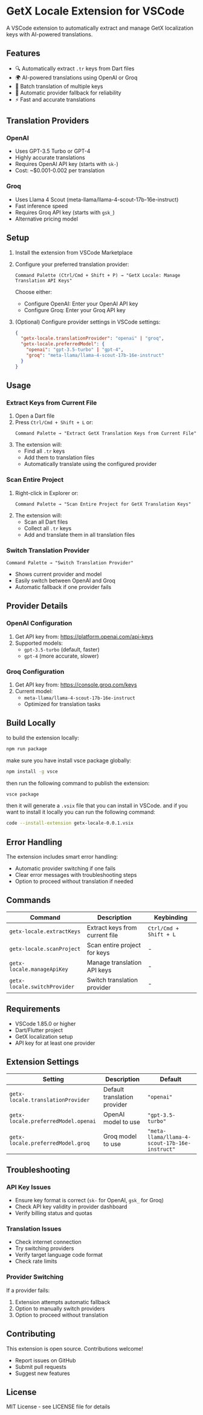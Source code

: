 # GetX Locale Extension for VSCode

A VSCode extension to automatically extract and manage GetX localization keys with AI-powered translations.

## Features

- 🔍 Automatically extract `.tr` keys from Dart files
- 🌍 AI-powered translations using OpenAI or Groq
- 📝 Batch translation of multiple keys
- 🔄 Automatic provider fallback for reliability
- ⚡ Fast and accurate translations

## Translation Providers

### OpenAI
- Uses GPT-3.5 Turbo or GPT-4
- Highly accurate translations
- Requires OpenAI API key (starts with `sk-`)
- Cost: ~$0.001-0.002 per translation

### Groq
- Uses Llama 4 Scout (meta-llama/llama-4-scout-17b-16e-instruct)
- Fast inference speed
- Requires Groq API key (starts with `gsk_`)
- Alternative pricing model

## Setup

1. Install the extension from VSCode Marketplace

2. Configure your preferred translation provider:
   ```
   Command Palette (Ctrl/Cmd + Shift + P) → "GetX Locale: Manage Translation API Keys"
   ```
   Choose either:
   - Configure OpenAI: Enter your OpenAI API key
   - Configure Groq: Enter your Groq API key

3. (Optional) Configure provider settings in VSCode settings:
   ```json
   {
     "getx-locale.translationProvider": "openai" | "groq",
     "getx-locale.preferredModel": {
       "openai": "gpt-3.5-turbo" | "gpt-4",
       "groq": "meta-llama/llama-4-scout-17b-16e-instruct"
     }
   }
   ```

## Usage

### Extract Keys from Current File
1. Open a Dart file
2. Press `Ctrl/Cmd + Shift + L` or:
   ```
   Command Palette → "Extract GetX Translation Keys from Current File"
   ```
3. The extension will:
   - Find all `.tr` keys
   - Add them to translation files
   - Automatically translate using the configured provider

### Scan Entire Project
1. Right-click in Explorer or:
   ```
   Command Palette → "Scan Entire Project for GetX Translation Keys"
   ```
2. The extension will:
   - Scan all Dart files
   - Collect all `.tr` keys
   - Add and translate them in all translation files

### Switch Translation Provider
```
Command Palette → "Switch Translation Provider"
```
- Shows current provider and model
- Easily switch between OpenAI and Groq
- Automatic fallback if one provider fails

## Provider Details

### OpenAI Configuration
1. Get API key from: https://platform.openai.com/api-keys
2. Supported models:
   - `gpt-3.5-turbo` (default, faster)
   - `gpt-4` (more accurate, slower)

### Groq Configuration
1. Get API key from: https://console.groq.com/keys
2. Current model:
   - `meta-llama/llama-4-scout-17b-16e-instruct`
   - Optimized for translation tasks


## Build Locally
to build the extension locally:
```bash
npm run package
```

make sure you have install vsce package globally:
```bash
npm install -g vsce
```

then run the following command to publish the extension:
```bash
vsce package
```

then it will generate a `.vsix` file that you can install in VSCode.
and if you want to install it locally you can run the following command:
```bash
code --install-extension getx-locale-0.0.1.vsix
```

## Error Handling

The extension includes smart error handling:
- Automatic provider switching if one fails
- Clear error messages with troubleshooting steps
- Option to proceed without translation if needed

## Commands

| Command | Description | Keybinding |
|---------|-------------|------------|
| `getx-locale.extractKeys` | Extract keys from current file | `Ctrl/Cmd + Shift + L` |
| `getx-locale.scanProject` | Scan entire project for keys | - |
| `getx-locale.manageApiKey` | Manage translation API keys | - |
| `getx-locale.switchProvider` | Switch translation provider | - |

## Requirements

- VSCode 1.85.0 or higher
- Dart/Flutter project
- GetX localization setup
- API key for at least one provider

## Extension Settings

| Setting | Description | Default |
|---------|-------------|---------|
| `getx-locale.translationProvider` | Default translation provider | `"openai"` |
| `getx-locale.preferredModel.openai` | OpenAI model to use | `"gpt-3.5-turbo"` |
| `getx-locale.preferredModel.groq` | Groq model to use | `"meta-llama/llama-4-scout-17b-16e-instruct"` |

## Troubleshooting

### API Key Issues
- Ensure key format is correct (`sk-` for OpenAI, `gsk_` for Groq)
- Check API key validity in provider dashboard
- Verify billing status and quotas

### Translation Issues
- Check internet connection
- Try switching providers
- Verify target language code format
- Check rate limits

### Provider Switching
If a provider fails:
1. Extension attempts automatic fallback
2. Option to manually switch providers
3. Option to proceed without translation

## Contributing

This extension is open source. Contributions welcome!
- Report issues on GitHub
- Submit pull requests
- Suggest new features

## License

MIT License - see LICENSE file for details
